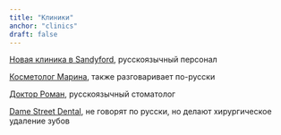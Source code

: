 ```yaml
---
title: "Клиники"
anchor: "clinics"
draft: false
---
```


[Новая клиника в Sandyford](http://sandyfordhealthcare.ie), русскоязычный персонал

[Косметолог Марина](https://www.myadvancedtherapy.com/), также разговаривает по-русски

[Доктор Роман](http://doctorromanpractice.com/), русскоязычный стоматолог

[Dame Street Dental](https://damestreetdental.ie/), не говорят по русски, но делают хирургическое удаление зубов
